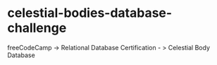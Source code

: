 # celestial-bodies-database-challenge
freeCodeCamp -> Relational Database Certification - > Celestial Body Database
